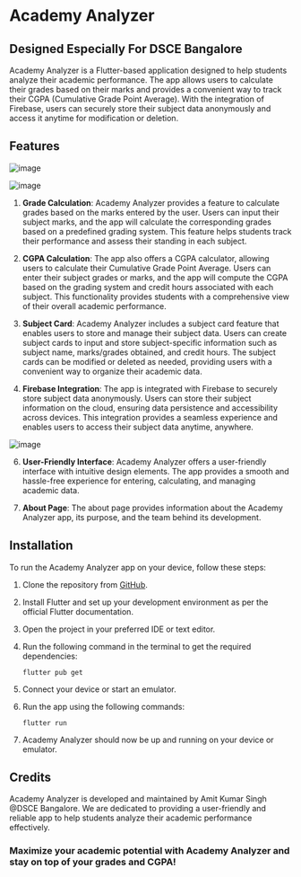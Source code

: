 # Academy Analyzer
## Designed Especially For DSCE Bangalore

Academy Analyzer is a Flutter-based application designed to help students analyze their academic performance. The app allows users to calculate their grades based on their marks and provides a convenient way to track their CGPA (Cumulative Grade Point Average). With the integration of Firebase, users can securely store their subject data anonymously and access it anytime for modification or deletion.

## Features

![image](https://github.com/itheaks/AcadApp/assets/134759689/f1ed4669-3c0f-402b-b201-da1ad33d966d)

![image](https://github.com/itheaks/AcadApp/assets/134759689/835a5b9a-cfad-478f-86c7-2d23f381bed6)



1. **Grade Calculation**: Academy Analyzer provides a feature to calculate grades based on the marks entered by the user. Users can input their subject marks, and the app will calculate the corresponding grades based on a predefined grading system. This feature helps students track their performance and assess their standing in each subject.

2. **CGPA Calculation**: The app also offers a CGPA calculator, allowing users to calculate their Cumulative Grade Point Average. Users can enter their subject grades or marks, and the app will compute the CGPA based on the grading system and credit hours associated with each subject. This functionality provides students with a comprehensive view of their overall academic performance.

3. **Subject Card**: Academy Analyzer includes a subject card feature that enables users to store and manage their subject data. Users can create subject cards to input and store subject-specific information such as subject name, marks/grades obtained, and credit hours. The subject cards can be modified or deleted as needed, providing users with a convenient way to organize their academic data.

4. **Firebase Integration**: The app is integrated with Firebase to securely store subject data anonymously. Users can store their subject information on the cloud, ensuring data persistence and accessibility across devices. This integration provides a seamless experience and enables users to access their subject data anytime, anywhere.

![image](https://github.com/itheaks/AcadApp/assets/134759689/a07873e8-bd4f-42db-a851-69b176233256)

6. **User-Friendly Interface**: Academy Analyzer offers a user-friendly interface with intuitive design elements. The app provides a smooth and hassle-free experience for entering, calculating, and managing academic data.

7. **About Page**: The about page provides information about the Academy Analyzer app, its purpose, and the team behind its development.

## Installation

To run the Academy Analyzer app on your device, follow these steps:

1. Clone the repository from [GitHub](https://github.com/your-repository-link).

2. Install Flutter and set up your development environment as per the official Flutter documentation.

3. Open the project in your preferred IDE or text editor.

4. Run the following command in the terminal to get the required dependencies:

   ```
   flutter pub get
   ```

5. Connect your device or start an emulator.

6. Run the app using the following commands:

   ```
   flutter run
   ```

7. Academy Analyzer should now be up and running on your device or emulator.

## Credits

Academy Analyzer is developed and maintained by Amit Kumar Singh @DSCE Bangalore. We are dedicated to providing a user-friendly and reliable app to help students analyze their academic performance effectively.


### Maximize your academic potential with Academy Analyzer and stay on top of your grades and CGPA!
